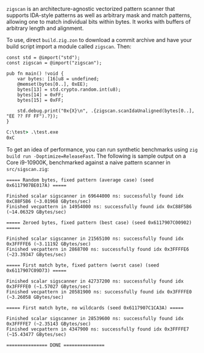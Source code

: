 ``zigscan`` is an architecture-agnostic vectorized pattern scanner that supports IDA-style patterns as well as arbitrary mask and match patterns, allowing one to match individual bits within bytes.
It works with buffers of arbitrary length and alignment.

To use, direct ``build.zig.zon`` to download a commit archive and have your build script import a module called ``zigscan``. Then:

```zig
const std = @import("std");
const zigscan = @import("zigscan");

pub fn main() !void {
    var bytes: [16]u8 = undefined;
    @memset(bytes[0..], 0xEE);
    bytes[13] = std.crypto.random.int(u8);
    bytes[14] = 0xFF;
    bytes[15] = 0xFF;

    std.debug.print("0x{X}\n", .{zigscan.scanIdaUnaligned(bytes[0..], "EE ?? FF FF").?});
}
```

```cmd
C:\test> .\test.exe
0xC
```

To get an idea of performance, you can run synthetic benchmarks using ``zig build run -Doptimize=ReleaseFast``.
The following is sample output on a Core i9-10900K, benchmarked against a naive pattern scanner in ``src/sigscan.zig``:

```
===== Random bytes, fixed pattern (average case) (seed 0x6117907BE017A) =====

Finished scalar sigscanner in 69644000 ns: successfully found idx 0xC88F5B6 (~3.01968 GBytes/sec)
Finished vecpattern in 14954000 ns: successfully found idx 0xC88F5B6 (~14.06329 GBytes/sec)

===== Zeroed bytes, fixed pattern (best case) (seed 0x6117907C00902) =====

Finished scalar sigscanner in 21565100 ns: successfully found idx 0x3FFFFE6 (~3.11192 GBytes/sec)
Finished vecpattern in 2868700 ns: successfully found idx 0x3FFFFE6 (~23.39347 GBytes/sec)

===== First match byte, fixed pattern (worst case) (seed 0x6117907C09D73) =====

Finished scalar sigscanner in 42737200 ns: successfully found idx 0x3FFFFE0 (~1.57027 GBytes/sec)
Finished vecpattern in 20581900 ns: successfully found idx 0x3FFFFE0 (~3.26058 GBytes/sec)

===== First match byte, no wildcards (seed 0x6117907C1CA3A) =====

Finished scalar sigscanner in 28539600 ns: successfully found idx 0x3FFFFE7 (~2.35143 GBytes/sec)
Finished vecpattern in 4347900 ns: successfully found idx 0x3FFFFE7 (~15.43477 GBytes/sec)

=============== DONE ===============
```
